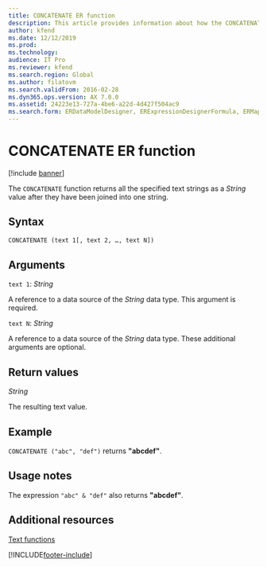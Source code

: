 ```yaml
---
title: CONCATENATE ER function
description: This article provides information about how the CONCATENATE Electronic reporting (ER) function is used
author: kfend
ms.date: 12/12/2019
ms.prod: 
ms.technology: 
audience: IT Pro
ms.reviewer: kfend
ms.search.region: Global
ms.author: filatovm
ms.search.validFrom: 2016-02-28
ms.dyn365.ops.version: AX 7.0.0
ms.assetid: 24223e13-727a-4be6-a22d-4d427f504ac9
ms.search.form: ERDataModelDesigner, ERExpressionDesignerFormula, ERMappedFormatDesigner, ERModelMappingDesigner
---
```


# CONCATENATE ER function

[!include [banner](../includes/banner.md)]

The `CONCATENATE` function returns all the specified text strings as a *String* value after they have been joined into one string.

## Syntax

```vb
CONCATENATE (text 1[, text 2, …, text N])
```

## Arguments

`text 1`: *String*

A reference to a data source of the *String* data type. This argument is required.

`text N`: *String*

A reference to a data source of the *String* data type. These additional arguments are optional.

## Return values

*String*

The resulting text value.

## Example

`CONCATENATE ("abc", "def")` returns **"abcdef"**.

## Usage notes

The expression `"abc" & "def"` also returns **"abcdef"**.

## Additional resources

[Text functions](er-functions-category-text.md)


[!INCLUDE[footer-include](../../../includes/footer-banner.md)]
